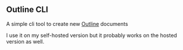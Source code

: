 ## Outline CLI

A simple cli tool to create new [Outline](https://getoutline.com) documents

I use it on my self-hosted version but it probably works on the hosted version as well.
